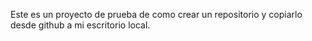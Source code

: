 Este es un proyecto de prueba de como crear un repositorio y copiarlo desde github a mi escritorio local.